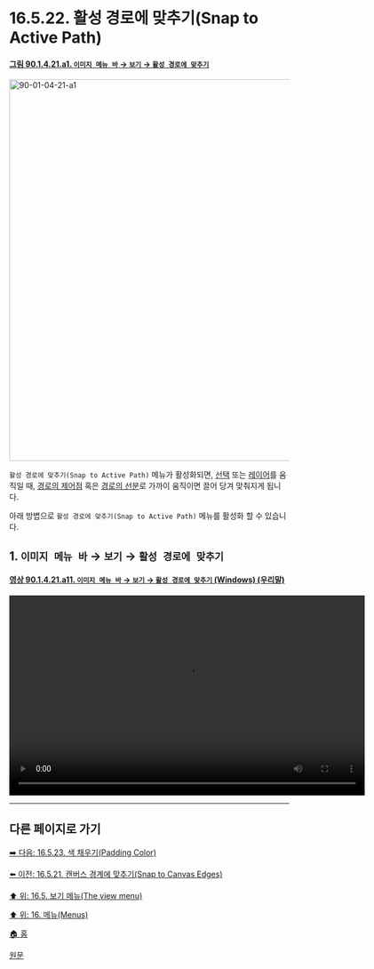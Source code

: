 # 16.5.22. 활성 경로에 맞추기(Snap to Active Path)

<a id="90-01-04-21-a1"></a>

#### [그림 90.1.4.21.a1. `이미지 메뉴 바` → `보기` → `활성 경로에 맞추기`](./90-01-04-21-snap_to_active_path.md#90-01-04-21-a1)
<img width="940" height="687" alt="90-01-04-21-a1" src="https://github.com/user-attachments/assets/8a8125d1-294c-409a-aba3-47069829189c" />

`활성 경로에 맞추기(Snap to Active Path)` 메뉴가 활성화되면, [선택](./19-glossaryx-selection.md) 또는 [레이어](./19-glossaryx-layer.md)를 움직일 때, [경로의 제어점](./19-glossaryx-path_control_point.md) 혹은 [경로의 선분](./19-glossaryx-path_segment.md)로 가까이 움직이면 끌어 당겨 맞춰지게 됩니다.

아래 방볍으로 `활성 경로에 맞추기(Snap to Active Path)` 메뉴를 활성화 할 수 있습니다.

<a id="16-05-22-s1"></a>

## 1. `이미지 메뉴 바` → `보기` → `활성 경로에 맞추기`

<a id="90-01-04-21-a11"></a>

#### [영상 90.1.4.21.a11. `이미지 메뉴 바` → `보기` → `활성 경로에 맞추기` (Windows) (우리말)](./90-01-04-21-snap_to_active_path.md#90-01-04-21-a11)
<video controls="controls" width="640" height="360" src="https://github.com/user-attachments/assets/dae73a0c-05a7-4df1-a188-0878d2f857c7"></video>

***

## 다른 페이지로 가기

[➡️ 다음: 16.5.23. 색 채우기(Padding Color)](./16-05-23-00-padding-color.md)

[⬅️ 이전: 16.5.21. 캔버스 경계에 맞추기(Snap to Canvas Edges)](./16-05-21-snap_to_canvas_edges.md)

[⬆️ 위: 16.5. 보기 메뉴(The view menu)](./16-05-00-the-view-menu.md)

[⬆️ 위: 16. 메뉴(Menus)](./16-00-menus.md)

[🏠 홈](./00-home.md)

[원문](https://docs.gimp.org/2.10/ko/gimp-view-snap-to-vectors.html)